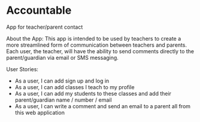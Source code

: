 # Accountable
App for teacher/parent contact

About the App: This app is intended to be used by teachers to create a more streamlined form of communication between teachers and parents. Each user, the teacher, will have the ability to send comments directly to the parent/guardian via email or SMS messaging. 

User Stories:
- As a user, I can add sign up and log in
- As a user, I can add classes I teach to my profile
- As a user, I can add my students to these classes and add their parent/guardian name / number / email
- As a user, I can write a comment and send an email to a parent all from this web application
